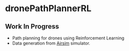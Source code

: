# dronePathPlannerRL

## Work In Progress

* Path planning for drones using Reinforcement Learning
* Data generation from [Airsim](https://microsoft.github.io/AirSim/) simulator.  